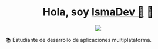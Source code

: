 <!--
### IsmaDev 📲

-->


<div align="center">
<h1 align="center">Hola, soy <a href="https://aristi.dev">IsmaDev 📲</a> 👋</h1>
</div>

<div align="center">
<img src="https://www.piensasolutions.com/blog/file/uploads/2017/10/bannerprogramacion.jpg">
</div>

📚 Estudiante de desarrollo de aplicaciones multiplataforma.


<!--
**IsmaDevBalmis/IsmaDevBalmis** is a ✨ _special_ ✨ repository because its `README.md` (this file) appears on your GitHub profile.

Here are some ideas to get you started:

- 🔭 I’m currently working on ...
- 🌱 I’m currently learning ...
- 👯 I’m looking to collaborate on ...
- 🤔 I’m looking for help with ...
- 💬 Ask me about ...
- 📫 How to reach me: ...
- 😄 Pronouns: ...
- ⚡ Fun fact: ...
-->
